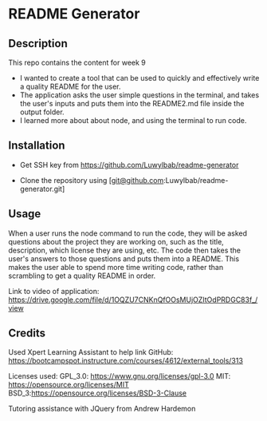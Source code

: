 # README Generator

## Description

This repo contains the content for week 9

- I wanted to create a tool that can be used to quickly and effectively write a quality README for the user.
- The application asks the user simple questions in the terminal, and takes the user's inputs and puts them into the README2.md file inside the output folder.
- I learned more about about node, and using the terminal to run code.

## Installation

- Get SSH key from https://github.com/Luwylbab/readme-generator

- Clone the repository using [git@github.com:Luwylbab/readme-generator.git]

## Usage

When a user runs the node command to run the code, they will be asked questions about the project they are working on, such as the title, description, which license they are using, etc. The code then takes the user's answers to those questions and puts them into a README. This makes the user able to spend more time writing code, rather than scrambling to get a quality README in order.

Link to video of application: https://drive.google.com/file/d/1OQZU7CNKnQfOOsMUjOZItOdPRDGC83f_/view

## Credits

Used Xpert Learning Assistant to help link GitHub: 
https://bootcampspot.instructure.com/courses/4612/external_tools/313

Licenses used:
GPL_3.0: https://www.gnu.org/licenses/gpl-3.0
MIT: https://opensource.org/licenses/MIT
BSD_3:https://opensource.org/licenses/BSD-3-Clause


Tutoring assistance with JQuery from Andrew Hardemon